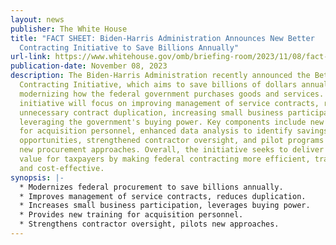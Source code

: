 ```yaml
---
layout: news
publisher: The White House
title: "FACT SHEET: Biden-⁠Harris Administration Announces New Better
  Contracting Initiative to Save Billions Annually"
url-link: https://www.whitehouse.gov/omb/briefing-room/2023/11/08/fact-sheet-biden-harris-administration-announces-new-better-contracting-initiative-to-save-billions-annually/
publication-date: November 08, 2023
description: The Biden-Harris Administration recently announced the Better
  Contracting Initiative, which aims to save billions of dollars annually by
  modernizing how the federal government purchases goods and services. The
  initiative will focus on improving management of service contracts, reducing
  unnecessary contract duplication, increasing small business participation, and
  leveraging the government's buying power. Key components include new training
  for acquisition personnel, enhanced data analysis to identify savings
  opportunities, strengthened contractor oversight, and pilot programs to test
  new procurement approaches. Overall, the initiative seeks to deliver better
  value for taxpayers by making federal contracting more efficient, transparent,
  and cost-effective.
synopsis: |-
  * Modernizes federal procurement to save billions annually.
  * Improves management of service contracts, reduces duplication.
  * Increases small business participation, leverages buying power.
  * Provides new training for acquisition personnel.
  * Strengthens contractor oversight, pilots new approaches.
---
```

